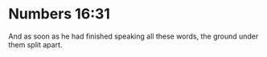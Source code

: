 # Numbers 16:31

And as soon as he had finished speaking all these words, the ground under them split apart.
